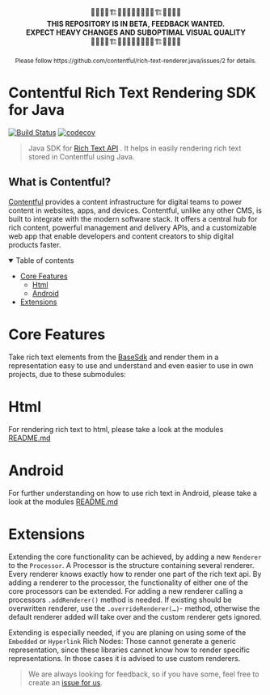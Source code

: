 <p align="center">
  🚧🚧🚧🚧🏗️👷🚧🚧👨‍💻🚧🚧👷🏗️🚧🚧🚧🚧<br>
  <b>
    THIS REPOSITORY IS IN BETA, FEEDBACK WANTED.<br>
    EXPECT HEAVY CHANGES AND SUBOPTIMAL VISUAL QUALITY
  </b>
  <br>
  🚧🚧🚧🚧🏗️👷🚧🚧👨‍💻🚧🚧👷🏗️🚧🚧🚧🚧<br>
  <br>
  <sup>Please follow https://github.com/contentful/rich-text-renderer.java/issues/2 for details.</sup>
</p>


Contentful Rich Text Rendering SDK for Java
===========================================

[![Build Status](https://travis-ci.org/contentful/rich-text-rendering.java.svg)](https://travis-ci.org/contentful/rich-text-rendering.java/builds#)
[![codecov](https://codecov.io/gh/contentful/rich-text-rendering.java/branch/master/graph/badge.svg)](https://codecov.io/gh/contentful/rich-text-rendering.java)


> Java SDK for [Rich Text API](https://www.contentful.com/developers/docs/tutorials/general/rich-text-field-type-alpha/) . It helps in easily rendering rich text stored in Contentful using Java.


What is Contentful?
-------------------
[Contentful](https://www.contentful.com) provides a content infrastructure for digital teams to power content in websites, apps, and devices. Contentful, unlike any other CMS, is built to integrate with the modern software stack. It offers a central hub for rich content, powerful management and delivery APIs, and a customizable web app that enable developers and content creators to ship digital products faster.

<details open>
<summary>Table of contents</summary>

<!-- TOC -->
- [Core Features](#core-features)
  - [Html](#html)
  - [Android](#android)
- [Extensions](#extensions)

</details>

<!-- /TOC -->

Core Features
=============

Take rich text elements from the [BaseSdk](https://github.com/contentful/contentful.java) and render them in a representation easy to use and understand and even easier to use in own projects, due to these submodules:

Html
====

For rendering rich text to html, please take a look at the modules [README.md](html/README.md)

Android
=======

For further understanding on how to use rich text in Android, please take a look at the modules [README.md](android/README.md)


Extensions
==========

Extending the core functionality can be achieved, by adding a new `Renderer` to the `Processor`. A Processor is the structure containing several renderer. Every renderer knows exactly how to render one part of the rich text api. By adding a renderer to the processor, the functionality of either one of the core processors can be extended. For adding a new renderer calling a processors `.addRenderer()` method is needed. If existing should be overwritten renderer, use the `.overrideRenderer(…)`- method, otherwise the default renderer added will take over and the custom renderer gets ignored.

Extending is especially needed, if you are planing on using some of the `Embedded` or `Hyperlink` Rich Nodes: Those cannot generate a generic representation, since these libraries cannot know how to render specific representations. In those cases it is advised to use custom renderers.

> We are always looking for feedback, so if you have some, feel free to create an [issue for us](https://github.com/contentful/rich-text-renderer.java/issues/new).